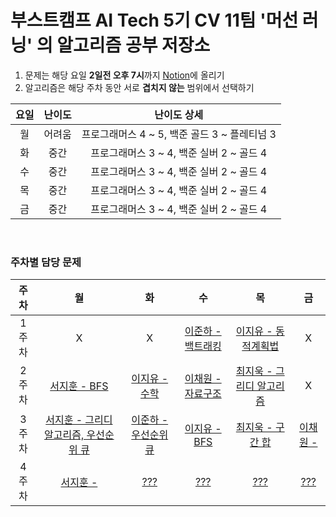 # 부스트캠프 AI Tech 5기 CV 11팀 '머선 러닝' 의 알고리즘 공부 저장소

1. 문제는 해당 요일 **2일전 오후 7시**까지 [Notion](https://www.notion.so/CV-11-c3257657e35c42a6ac899efb6b58ec44)에 올리기
2. 알고리즘은 해당 주차 동안 서로 **겹치지 않는** 범위에서 선택하기

|요일|난이도|난이도 상세|
|:---:|:---:|:---:|
|월|어려움|프로그래머스 4 ~ 5, 백준 골드 3 ~ 플레티넘 3|
|화|중간|프로그래머스 3 ~ 4, 백준 실버 2 ~ 골드 4|
|수|중간|프로그래머스 3 ~ 4, 백준 실버 2 ~ 골드 4|
|목|중간|프로그래머스 3 ~ 4, 백준 실버 2 ~ 골드 4|
|금|중간|프로그래머스 3 ~ 4, 백준 실버 2 ~ 골드 4|

<br/>

### 주차별 담당 문제

|주차|월|화|수|목|금|
|:---:|:---:|:---:|:---:|:---:|:---:|
|1주차|X|X|[이준하 - 백트래킹](https://school.programmers.co.kr/learn/courses/30/lessons/60059)|[이지유 - 동적계획법](https://school.programmers.co.kr/learn/courses/30/lessons/12905?language=python3)|X|
|2주차|[서지훈 - BFS](https://www.acmicpc.net/problem/1600)|[이지유 - 수학](https://www.acmicpc.net/problem/1711)|[이채원 - 자료구조](https://www.acmicpc.net/problem/1302)|[최지욱 - 그리디 알고리즘](https://school.programmers.co.kr/learn/courses/30/lessons/42884)|X|
|3주차|[서지훈 - 그리디 알고리즘, 우선순위 큐](https://www.acmicpc.net/problem/1202)|[이준하 - 우선순위 큐](https://school.programmers.co.kr/learn/courses/30/lessons/12927)|[이지유 - BFS](https://www.acmicpc.net/problem/16234)|[최지욱 - 구간 합](https://www.acmicpc.net/problem/11660)|[이채원 - ]()|
|4주차|[서지훈 - ]()|[???]()|[???]()|[???]()|[???]()|
